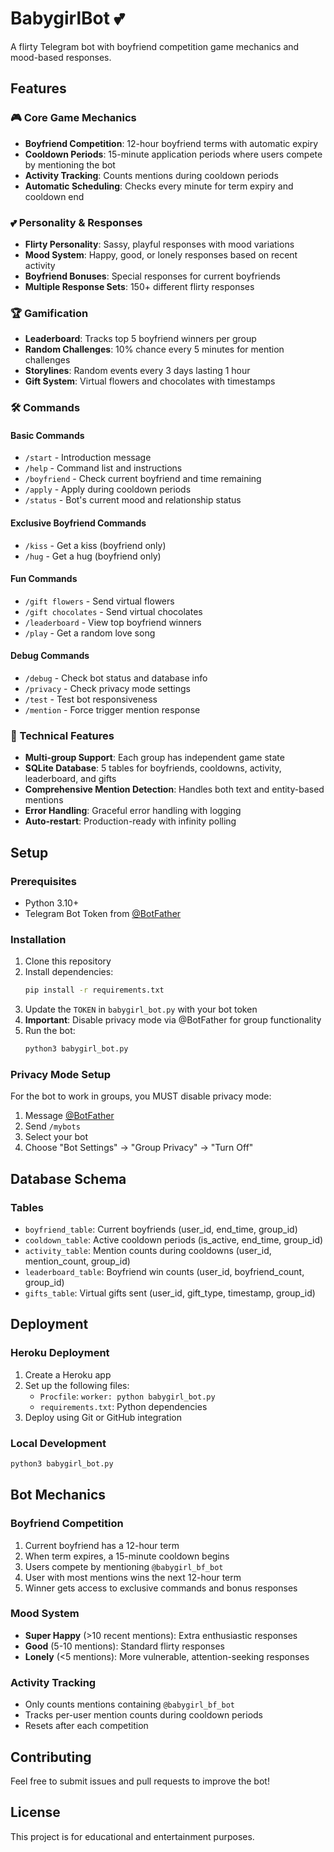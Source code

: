 # BabygirlBot 💕

A flirty Telegram bot with boyfriend competition game mechanics and mood-based responses.

## Features

### 🎮 Core Game Mechanics
- **Boyfriend Competition**: 12-hour boyfriend terms with automatic expiry
- **Cooldown Periods**: 15-minute application periods where users compete by mentioning the bot
- **Activity Tracking**: Counts mentions during cooldown periods
- **Automatic Scheduling**: Checks every minute for term expiry and cooldown end

### 💕 Personality & Responses
- **Flirty Personality**: Sassy, playful responses with mood variations
- **Mood System**: Happy, good, or lonely responses based on recent activity
- **Boyfriend Bonuses**: Special responses for current boyfriends
- **Multiple Response Sets**: 150+ different flirty responses

### 🏆 Gamification
- **Leaderboard**: Tracks top 5 boyfriend winners per group
- **Random Challenges**: 10% chance every 5 minutes for mention challenges
- **Storylines**: Random events every 3 days lasting 1 hour
- **Gift System**: Virtual flowers and chocolates with timestamps

### 🛠️ Commands

#### Basic Commands
- `/start` - Introduction message
- `/help` - Command list and instructions
- `/boyfriend` - Check current boyfriend and time remaining
- `/apply` - Apply during cooldown periods
- `/status` - Bot's current mood and relationship status

#### Exclusive Boyfriend Commands
- `/kiss` - Get a kiss (boyfriend only)
- `/hug` - Get a hug (boyfriend only)

#### Fun Commands
- `/gift flowers` - Send virtual flowers
- `/gift chocolates` - Send virtual chocolates
- `/leaderboard` - View top boyfriend winners
- `/play` - Get a random love song

#### Debug Commands
- `/debug` - Check bot status and database info
- `/privacy` - Check privacy mode settings
- `/test` - Test bot responsiveness
- `/mention` - Force trigger mention response

### 🔧 Technical Features
- **Multi-group Support**: Each group has independent game state
- **SQLite Database**: 5 tables for boyfriends, cooldowns, activity, leaderboard, and gifts
- **Comprehensive Mention Detection**: Handles both text and entity-based mentions
- **Error Handling**: Graceful error handling with logging
- **Auto-restart**: Production-ready with infinity polling

## Setup

### Prerequisites
- Python 3.10+
- Telegram Bot Token from [@BotFather](https://t.me/BotFather)

### Installation
1. Clone this repository
2. Install dependencies:
   ```bash
   pip install -r requirements.txt
   ```
3. Update the `TOKEN` in `babygirl_bot.py` with your bot token
4. **Important**: Disable privacy mode via @BotFather for group functionality
5. Run the bot:
   ```bash
   python3 babygirl_bot.py
   ```

### Privacy Mode Setup
For the bot to work in groups, you MUST disable privacy mode:
1. Message [@BotFather](https://t.me/BotFather)
2. Send `/mybots`
3. Select your bot
4. Choose "Bot Settings" → "Group Privacy" → "Turn Off"

## Database Schema

### Tables
- `boyfriend_table`: Current boyfriends (user_id, end_time, group_id)
- `cooldown_table`: Active cooldown periods (is_active, end_time, group_id)
- `activity_table`: Mention counts during cooldowns (user_id, mention_count, group_id)
- `leaderboard_table`: Boyfriend win counts (user_id, boyfriend_count, group_id)
- `gifts_table`: Virtual gifts sent (user_id, gift_type, timestamp, group_id)

## Deployment

### Heroku Deployment
1. Create a Heroku app
2. Set up the following files:
   - `Procfile`: `worker: python babygirl_bot.py`
   - `requirements.txt`: Python dependencies
3. Deploy using Git or GitHub integration

### Local Development
```bash
python3 babygirl_bot.py
```

## Bot Mechanics

### Boyfriend Competition
1. Current boyfriend has a 12-hour term
2. When term expires, a 15-minute cooldown begins
3. Users compete by mentioning `@babygirl_bf_bot`
4. User with most mentions wins the next 12-hour term
5. Winner gets access to exclusive commands and bonus responses

### Mood System
- **Super Happy** (>10 recent mentions): Extra enthusiastic responses
- **Good** (5-10 mentions): Standard flirty responses  
- **Lonely** (<5 mentions): More vulnerable, attention-seeking responses

### Activity Tracking
- Only counts mentions containing `@babygirl_bf_bot`
- Tracks per-user mention counts during cooldown periods
- Resets after each competition

## Contributing

Feel free to submit issues and pull requests to improve the bot!

## License

This project is for educational and entertainment purposes. 
